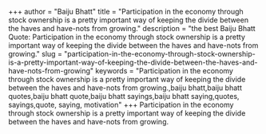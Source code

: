 +++
author = "Baiju Bhatt"
title = "Participation in the economy through stock ownership is a pretty important way of keeping the divide between the haves and have-nots from growing."
description = "the best Baiju Bhatt Quote: Participation in the economy through stock ownership is a pretty important way of keeping the divide between the haves and have-nots from growing."
slug = "participation-in-the-economy-through-stock-ownership-is-a-pretty-important-way-of-keeping-the-divide-between-the-haves-and-have-nots-from-growing"
keywords = "Participation in the economy through stock ownership is a pretty important way of keeping the divide between the haves and have-nots from growing.,baiju bhatt,baiju bhatt quotes,baiju bhatt quote,baiju bhatt sayings,baiju bhatt saying,quotes, sayings,quote, saying, motivation"
+++
Participation in the economy through stock ownership is a pretty important way of keeping the divide between the haves and have-nots from growing.
